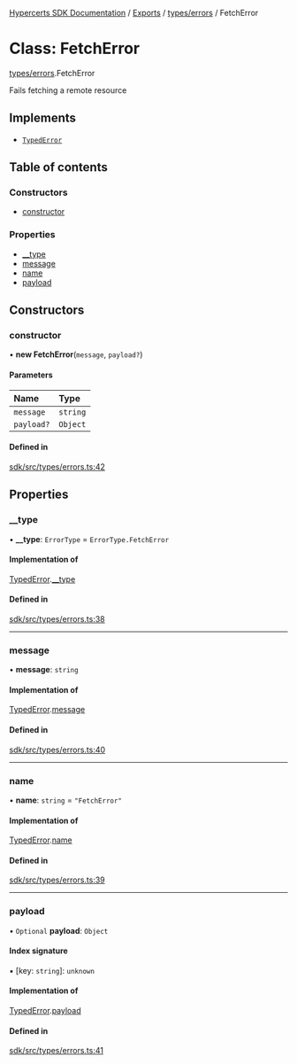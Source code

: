 [Hypercerts SDK Documentation](../README.md) / [Exports](../modules.md) / [types/errors](../modules/types_errors.md) /
FetchError

# Class: FetchError

[types/errors](../modules/types_errors.md).FetchError

Fails fetching a remote resource

## Implements

- [`TypedError`](../interfaces/types_errors.TypedError.md)

## Table of contents

### Constructors

- [constructor](types_errors.FetchError.md#constructor)

### Properties

- [\_\_type](types_errors.FetchError.md#__type)
- [message](types_errors.FetchError.md#message)
- [name](types_errors.FetchError.md#name)
- [payload](types_errors.FetchError.md#payload)

## Constructors

### constructor

• **new FetchError**(`message`, `payload?`)

#### Parameters

| Name       | Type     |
| :--------- | :------- |
| `message`  | `string` |
| `payload?` | `Object` |

#### Defined in

[sdk/src/types/errors.ts:42](https://github.com/Network-Goods/hypercerts/blob/29cf555/sdk/src/types/errors.ts#L42)

## Properties

### \_\_type

• **\_\_type**: `ErrorType` = `ErrorType.FetchError`

#### Implementation of

[TypedError](../interfaces/types_errors.TypedError.md).[\_\_type](../interfaces/types_errors.TypedError.md#__type)

#### Defined in

[sdk/src/types/errors.ts:38](https://github.com/Network-Goods/hypercerts/blob/29cf555/sdk/src/types/errors.ts#L38)

---

### message

• **message**: `string`

#### Implementation of

[TypedError](../interfaces/types_errors.TypedError.md).[message](../interfaces/types_errors.TypedError.md#message)

#### Defined in

[sdk/src/types/errors.ts:40](https://github.com/Network-Goods/hypercerts/blob/29cf555/sdk/src/types/errors.ts#L40)

---

### name

• **name**: `string` = `"FetchError"`

#### Implementation of

[TypedError](../interfaces/types_errors.TypedError.md).[name](../interfaces/types_errors.TypedError.md#name)

#### Defined in

[sdk/src/types/errors.ts:39](https://github.com/Network-Goods/hypercerts/blob/29cf555/sdk/src/types/errors.ts#L39)

---

### payload

• `Optional` **payload**: `Object`

#### Index signature

▪ [key: `string`]: `unknown`

#### Implementation of

[TypedError](../interfaces/types_errors.TypedError.md).[payload](../interfaces/types_errors.TypedError.md#payload)

#### Defined in

[sdk/src/types/errors.ts:41](https://github.com/Network-Goods/hypercerts/blob/29cf555/sdk/src/types/errors.ts#L41)
